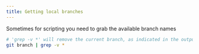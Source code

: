 ```yaml
---
title: Getting local branches
---
```


Sometimes for scripting you need to grab the available branch names

```sh
# 'grep -v *' will remove the current branch, as indicated in the output by a '*'
git branch | grep -v *
```
